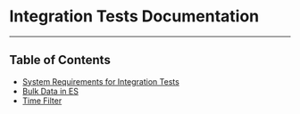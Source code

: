 # Integration Tests Documentation

***

## Table of Contents
* [System Requirements for Integration Tests](/docs/developer/integration-tests/docker-elastic-dependencies.md)
* [Bulk Data in ES](/docs/developer/integration-tests/bulk-data.md)
* [Time Filter](/docs/developer/integration-tests/time-filter.md)
